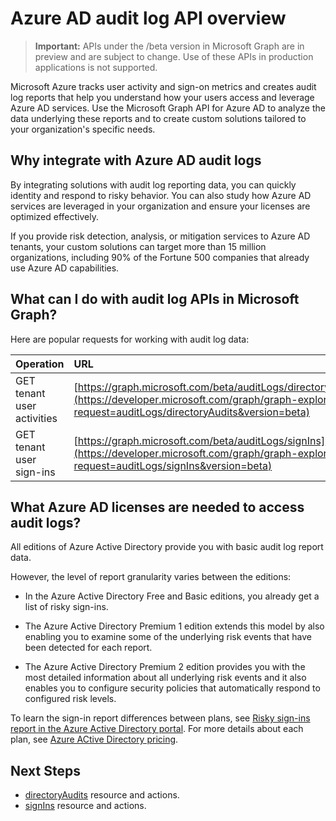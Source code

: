 # Azure AD audit log API overview

> **Important:** APIs under the /beta version in Microsoft Graph are in preview and are subject to change. Use of these APIs in production applications is not supported.

Microsoft Azure tracks user activity and sign-on metrics and creates audit log reports that help you understand how your users access and leverage Azure AD services.  Use the Microsoft Graph API for Azure AD to analyze the data underlying these reports and to create custom solutions tailored to your organization's specific needs.

## Why integrate with Azure AD audit logs

By integrating solutions with audit log reporting data, you can quickly identity and respond to risky behavior.  You can also study how Azure AD services are leveraged in your organization and ensure your licenses are optimized effectively.

If you provide risk detection, analysis, or mitigation services to Azure AD tenants, your custom solutions can target more than 15 million organizations, including 90% of the Fortune 500 companies that already use Azure AD capabilities.


## What can I do with audit log APIs in Microsoft Graph?

Here are popular requests for working with audit log data:

Operation | URL
:----------|:----
GET tenant user activities | [https://graph.microsoft.com/beta/auditLogs/directoryAudits](https://developer.microsoft.com/graph/graph-explorer?request=auditLogs/directoryAudits&version=beta)
GET tenant user sign-ins | [https://graph.microsoft.com/beta/auditLogs/signIns](https://developer.microsoft.com/graph/graph-explorer?request=auditLogs/signIns&version=beta)

## What Azure AD licenses are needed to access audit logs?

All editions of Azure Active Directory provide you with basic audit log report data.

However, the level of report granularity varies between the editions: 

- In the Azure Active Directory Free and Basic editions, you already get a list of risky sign-ins. 

- The Azure Active Directory Premium 1 edition extends this model by also enabling you to examine some of the underlying risk events that have been detected for each report. 

- The Azure Active Directory Premium 2 edition provides you with the most detailed information about all underlying risk events and it also enables you to configure security policies that automatically respond to configured risk levels.

To learn the sign-in report differences between plans, see [Risky sign-ins report in the Azure Active Directory portal](https://docs.microsoft.com/azure/active-directory/active-directory-reporting-security-risky-sign-ins).  For more details about each plan, see [Azure ACtive Directory pricing](https://azure.microsoft.com/pricing/details/active-directory/).

## Next Steps

- [directoryAudits](directoryAudits.md) resource and actions.
- [signIns](signIns.md) resource and actions. 